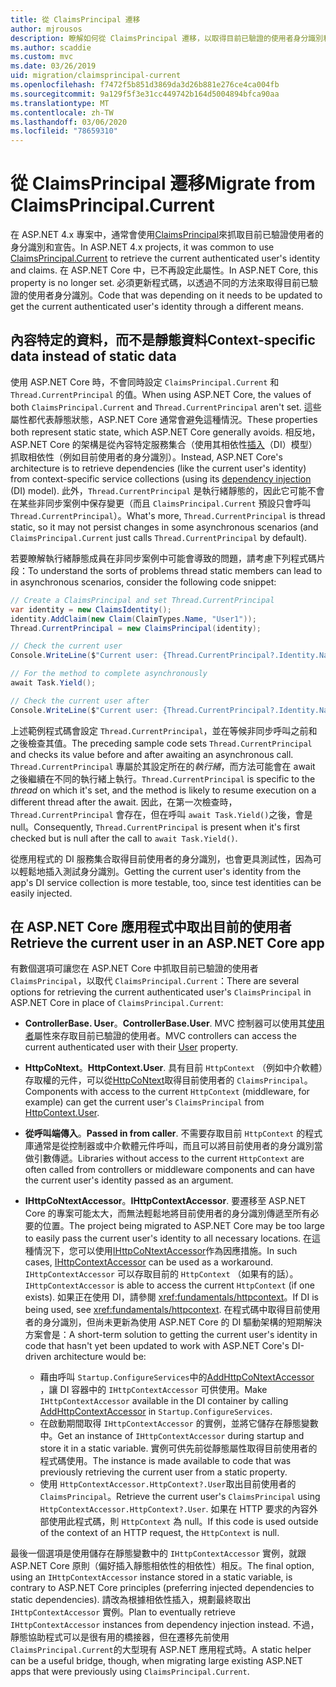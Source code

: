 ```yaml
---
title: 從 ClaimsPrincipal 遷移
author: mjrousos
description: 瞭解如何從 ClaimsPrincipal 遷移，以取得目前已驗證的使用者身分識別和 ASP.NET Core 中的宣告。
ms.author: scaddie
ms.custom: mvc
ms.date: 03/26/2019
uid: migration/claimsprincipal-current
ms.openlocfilehash: f7472f5b851d3869da3d26b881e276ce4ca004fb
ms.sourcegitcommit: 9a129f5f3e31cc449742b164d5004894bfca90aa
ms.translationtype: MT
ms.contentlocale: zh-TW
ms.lasthandoff: 03/06/2020
ms.locfileid: "78659310"
---
```

# <a name="migrate-from-claimsprincipalcurrent"></a><span data-ttu-id="d7301-103">從 ClaimsPrincipal 遷移</span><span class="sxs-lookup"><span data-stu-id="d7301-103">Migrate from ClaimsPrincipal.Current</span></span>

<span data-ttu-id="d7301-104">在 ASP.NET 4.x 專案中，通常會使用[ClaimsPrincipal](/dotnet/api/system.security.claims.claimsprincipal.current)來抓取目前已驗證使用者的身分識別和宣告。</span><span class="sxs-lookup"><span data-stu-id="d7301-104">In ASP.NET 4.x projects, it was common to use [ClaimsPrincipal.Current](/dotnet/api/system.security.claims.claimsprincipal.current) to retrieve the current authenticated user's identity and claims.</span></span> <span data-ttu-id="d7301-105">在 ASP.NET Core 中，已不再設定此屬性。</span><span class="sxs-lookup"><span data-stu-id="d7301-105">In ASP.NET Core, this property is no longer set.</span></span> <span data-ttu-id="d7301-106">必須更新程式碼，以透過不同的方法來取得目前已驗證的使用者身分識別。</span><span class="sxs-lookup"><span data-stu-id="d7301-106">Code that was depending on it needs to be updated to get the current authenticated user's identity through a different means.</span></span>

## <a name="context-specific-data-instead-of-static-data"></a><span data-ttu-id="d7301-107">內容特定的資料，而不是靜態資料</span><span class="sxs-lookup"><span data-stu-id="d7301-107">Context-specific data instead of static data</span></span>

<span data-ttu-id="d7301-108">使用 ASP.NET Core 時，不會同時設定 `ClaimsPrincipal.Current` 和 `Thread.CurrentPrincipal` 的值。</span><span class="sxs-lookup"><span data-stu-id="d7301-108">When using ASP.NET Core, the values of both `ClaimsPrincipal.Current` and `Thread.CurrentPrincipal` aren't set.</span></span> <span data-ttu-id="d7301-109">這些屬性都代表靜態狀態，ASP.NET Core 通常會避免這種情況。</span><span class="sxs-lookup"><span data-stu-id="d7301-109">These properties both represent static state, which ASP.NET Core generally avoids.</span></span> <span data-ttu-id="d7301-110">相反地，ASP.NET Core 的架構是從內容特定服務集合（使用其相依性[插入](xref:fundamentals/dependency-injection)（DI）模型）抓取相依性（例如目前使用者的身分識別）。</span><span class="sxs-lookup"><span data-stu-id="d7301-110">Instead, ASP.NET Core's architecture is to retrieve dependencies (like the current user's identity) from context-specific service collections (using its [dependency injection](xref:fundamentals/dependency-injection) (DI) model).</span></span> <span data-ttu-id="d7301-111">此外，`Thread.CurrentPrincipal` 是執行緒靜態的，因此它可能不會在某些非同步案例中保存變更（而且 `ClaimsPrincipal.Current` 預設只會呼叫 `Thread.CurrentPrincipal`）。</span><span class="sxs-lookup"><span data-stu-id="d7301-111">What's more, `Thread.CurrentPrincipal` is thread static, so it may not persist changes in some asynchronous scenarios (and `ClaimsPrincipal.Current` just calls `Thread.CurrentPrincipal` by default).</span></span>

<span data-ttu-id="d7301-112">若要瞭解執行緒靜態成員在非同步案例中可能會導致的問題，請考慮下列程式碼片段：</span><span class="sxs-lookup"><span data-stu-id="d7301-112">To understand the sorts of problems thread static members can lead to in asynchronous scenarios, consider the following code snippet:</span></span>

```csharp
// Create a ClaimsPrincipal and set Thread.CurrentPrincipal
var identity = new ClaimsIdentity();
identity.AddClaim(new Claim(ClaimTypes.Name, "User1"));
Thread.CurrentPrincipal = new ClaimsPrincipal(identity);

// Check the current user
Console.WriteLine($"Current user: {Thread.CurrentPrincipal?.Identity.Name}");

// For the method to complete asynchronously
await Task.Yield();

// Check the current user after
Console.WriteLine($"Current user: {Thread.CurrentPrincipal?.Identity.Name}");
```

<span data-ttu-id="d7301-113">上述範例程式碼會設定 `Thread.CurrentPrincipal`，並在等候非同步呼叫之前和之後檢查其值。</span><span class="sxs-lookup"><span data-stu-id="d7301-113">The preceding sample code sets `Thread.CurrentPrincipal` and checks its value before and after awaiting an asynchronous call.</span></span> <span data-ttu-id="d7301-114">`Thread.CurrentPrincipal` 專屬於其設定所在的*執行緒*，而方法可能會在 await 之後繼續在不同的執行緒上執行。</span><span class="sxs-lookup"><span data-stu-id="d7301-114">`Thread.CurrentPrincipal` is specific to the *thread* on which it's set, and the method is likely to resume execution on a different thread after the await.</span></span> <span data-ttu-id="d7301-115">因此，在第一次檢查時，`Thread.CurrentPrincipal` 會存在，但在呼叫 `await Task.Yield()`之後，會是 null。</span><span class="sxs-lookup"><span data-stu-id="d7301-115">Consequently, `Thread.CurrentPrincipal` is present when it's first checked but is null after the call to `await Task.Yield()`.</span></span>

<span data-ttu-id="d7301-116">從應用程式的 DI 服務集合取得目前使用者的身分識別，也會更具測試性，因為可以輕鬆地插入測試身分識別。</span><span class="sxs-lookup"><span data-stu-id="d7301-116">Getting the current user's identity from the app's DI service collection is more testable, too, since test identities can be easily injected.</span></span>

## <a name="retrieve-the-current-user-in-an-aspnet-core-app"></a><span data-ttu-id="d7301-117">在 ASP.NET Core 應用程式中取出目前的使用者</span><span class="sxs-lookup"><span data-stu-id="d7301-117">Retrieve the current user in an ASP.NET Core app</span></span>

<span data-ttu-id="d7301-118">有數個選項可讓您在 ASP.NET Core 中抓取目前已驗證的使用者 `ClaimsPrincipal`，以取代 `ClaimsPrincipal.Current`：</span><span class="sxs-lookup"><span data-stu-id="d7301-118">There are several options for retrieving the current authenticated user's `ClaimsPrincipal` in ASP.NET Core in place of `ClaimsPrincipal.Current`:</span></span>

* <span data-ttu-id="d7301-119">**ControllerBase. User**。</span><span class="sxs-lookup"><span data-stu-id="d7301-119">**ControllerBase.User**.</span></span> <span data-ttu-id="d7301-120">MVC 控制器可以使用其[使用者](/dotnet/api/microsoft.aspnetcore.mvc.controllerbase.user)屬性來存取目前已驗證的使用者。</span><span class="sxs-lookup"><span data-stu-id="d7301-120">MVC controllers can access the current authenticated user with their [User](/dotnet/api/microsoft.aspnetcore.mvc.controllerbase.user) property.</span></span>
* <span data-ttu-id="d7301-121">**HttpCoNtext**。</span><span class="sxs-lookup"><span data-stu-id="d7301-121">**HttpContext.User**.</span></span> <span data-ttu-id="d7301-122">具有目前 `HttpContext` （例如中介軟體）存取權的元件，可以從[HttpCoNtext](/dotnet/api/microsoft.aspnetcore.http.httpcontext.user)取得目前使用者的 `ClaimsPrincipal`。</span><span class="sxs-lookup"><span data-stu-id="d7301-122">Components with access to the current `HttpContext` (middleware, for example) can get the current user's `ClaimsPrincipal` from [HttpContext.User](/dotnet/api/microsoft.aspnetcore.http.httpcontext.user).</span></span>
* <span data-ttu-id="d7301-123">**從呼叫端傳入**。</span><span class="sxs-lookup"><span data-stu-id="d7301-123">**Passed in from caller**.</span></span> <span data-ttu-id="d7301-124">不需要存取目前 `HttpContext` 的程式庫通常是從控制器或中介軟體元件呼叫，而且可以將目前使用者的身分識別當做引數傳遞。</span><span class="sxs-lookup"><span data-stu-id="d7301-124">Libraries without access to the current `HttpContext` are often called from controllers or middleware components and can have the current user's identity passed as an argument.</span></span>
* <span data-ttu-id="d7301-125">**IHttpCoNtextAccessor**。</span><span class="sxs-lookup"><span data-stu-id="d7301-125">**IHttpContextAccessor**.</span></span> <span data-ttu-id="d7301-126">要遷移至 ASP.NET Core 的專案可能太大，而無法輕鬆地將目前使用者的身分識別傳遞至所有必要的位置。</span><span class="sxs-lookup"><span data-stu-id="d7301-126">The project being migrated to ASP.NET Core may be too large to easily pass the current user's identity to all necessary locations.</span></span> <span data-ttu-id="d7301-127">在這種情況下，您可以使用[IHttpCoNtextAccessor](/dotnet/api/microsoft.aspnetcore.http.ihttpcontextaccessor)作為因應措施。</span><span class="sxs-lookup"><span data-stu-id="d7301-127">In such cases, [IHttpContextAccessor](/dotnet/api/microsoft.aspnetcore.http.ihttpcontextaccessor) can be used as a workaround.</span></span> <span data-ttu-id="d7301-128">`IHttpContextAccessor` 可以存取目前的 `HttpContext` （如果有的話）。</span><span class="sxs-lookup"><span data-stu-id="d7301-128">`IHttpContextAccessor` is able to access the current `HttpContext` (if one exists).</span></span> <span data-ttu-id="d7301-129">如果正在使用 DI，請參閱 <xref:fundamentals/httpcontext>。</span><span class="sxs-lookup"><span data-stu-id="d7301-129">If DI is being used, see <xref:fundamentals/httpcontext>.</span></span> <span data-ttu-id="d7301-130">在程式碼中取得目前使用者的身分識別，但尚未更新為使用 ASP.NET Core 的 DI 驅動架構的短期解決方案會是：</span><span class="sxs-lookup"><span data-stu-id="d7301-130">A short-term solution to getting the current user's identity in code that hasn't yet been updated to work with ASP.NET Core's DI-driven architecture would be:</span></span>

  * <span data-ttu-id="d7301-131">藉由呼叫 `Startup.ConfigureServices`中的[AddHttpCoNtextAccessor](https://github.com/aspnet/Hosting/issues/793) ，讓 DI 容器中的 `IHttpContextAccessor` 可供使用。</span><span class="sxs-lookup"><span data-stu-id="d7301-131">Make `IHttpContextAccessor` available in the DI container by calling [AddHttpContextAccessor](https://github.com/aspnet/Hosting/issues/793) in `Startup.ConfigureServices`.</span></span>
  * <span data-ttu-id="d7301-132">在啟動期間取得 `IHttpContextAccessor` 的實例，並將它儲存在靜態變數中。</span><span class="sxs-lookup"><span data-stu-id="d7301-132">Get an instance of `IHttpContextAccessor` during startup and store it in a static variable.</span></span> <span data-ttu-id="d7301-133">實例可供先前從靜態屬性取得目前使用者的程式碼使用。</span><span class="sxs-lookup"><span data-stu-id="d7301-133">The instance is made available to code that was previously retrieving the current user from a static property.</span></span>
  * <span data-ttu-id="d7301-134">使用 `HttpContextAccessor.HttpContext?.User`取出目前使用者的 `ClaimsPrincipal`。</span><span class="sxs-lookup"><span data-stu-id="d7301-134">Retrieve the current user's `ClaimsPrincipal` using `HttpContextAccessor.HttpContext?.User`.</span></span> <span data-ttu-id="d7301-135">如果在 HTTP 要求的內容外部使用此程式碼，則 `HttpContext` 為 null。</span><span class="sxs-lookup"><span data-stu-id="d7301-135">If this code is used outside of the context of an HTTP request, the `HttpContext` is null.</span></span>

<span data-ttu-id="d7301-136">最後一個選項是使用儲存在靜態變數中的 `IHttpContextAccessor` 實例，就跟 ASP.NET Core 原則（偏好插入靜態相依性的相依性）相反。</span><span class="sxs-lookup"><span data-stu-id="d7301-136">The final option, using an `IHttpContextAccessor` instance stored in a static variable, is contrary to ASP.NET Core principles (preferring injected dependencies to static dependencies).</span></span> <span data-ttu-id="d7301-137">請改為根據相依性插入，規劃最終取出 `IHttpContextAccessor` 實例。</span><span class="sxs-lookup"><span data-stu-id="d7301-137">Plan to eventually retrieve `IHttpContextAccessor` instances from dependency injection instead.</span></span> <span data-ttu-id="d7301-138">不過，靜態協助程式可以是很有用的橋接器，但在遷移先前使用 `ClaimsPrincipal.Current`的大型現有 ASP.NET 應用程式時。</span><span class="sxs-lookup"><span data-stu-id="d7301-138">A static helper can be a useful bridge, though, when migrating large existing ASP.NET apps that were previously using `ClaimsPrincipal.Current`.</span></span>
